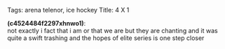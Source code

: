 Tags: arena telenor, ice hockey
Title: 4 X 1
  
**(c4524484f2297xhnwo1)**:  
not exactly i fact that i am or that we are but they are chanting and it was quite a swift trashing and the hopes of elite series is one step closer